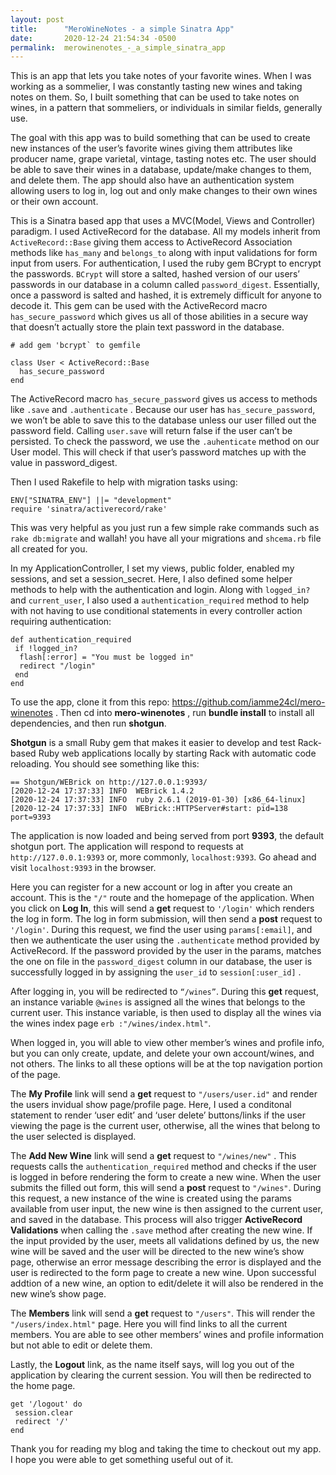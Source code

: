 ```yaml
---
layout: post
title:      "MeroWineNotes - a simple Sinatra App"
date:       2020-12-24 21:54:34 -0500
permalink:  merowinenotes_-_a_simple_sinatra_app
---
```


This is an app that lets you take notes of your favorite wines. When I was working as a sommelier, I was constantly tasting new wines and taking notes on them. So, I built something that can be used to take notes on wines, in a pattern that sommeliers, or individuals in similar fields, generally use.

The goal with this app was to build something that can be used to create new instances of the user’s favorite wines giving them attributes like producer name, grape varietal, vintage, tasting notes etc. The user should be able to save their wines in a database, update/make changes to them, and delete them. The app should also have an authentication system allowing users to log in, log out and only make changes to their own wines or their own account.

This is a Sinatra based app that uses a MVC(Model, Views and Controller) paradigm. I used ActiveRecord for the database. All my models inherit from `ActiveRecord::Base` giving them access to ActiveRecord Association methods like `has_many` and `belongs_to` along with input validations for form input from users. For authentication, I used the ruby gem BCrypt to encrypt the passwords. `BCrypt` will store a salted, hashed version of our users’ passwords in our database in a column called `password_digest`. Essentially, once a password is salted and hashed, it is extremely difficult for anyone to decode it. This gem can be used with the ActiveRecord macro `has_secure_password` which gives us all of those abilities in a secure way that doesn’t actually store the plain text password in the database.

```
# add gem 'bcrypt` to gemfile

class User < ActiveRecord::Base
  has_secure_password
end
```

The ActiveRecord macro `has_secure_password` gives us access to methods like `.save` and `.authenticate` . Because our user has `has_secure_password`, we won’t be able to save this to the database unless our user filled out the password field. Calling `user.save` will return false if the user can’t be persisted. To check the password, we use the `.auhenticate` method on our User model. This will check if that user’s password matches up with the value in password_digest.

Then I used Rakefile to help with migration tasks using:
```
ENV["SINATRA_ENV"] ||= "development"
require 'sinatra/activerecord/rake'
```
This was very helpful as you just run a few simple rake commands such as `rake db:migrate` and wallah! you have all your migrations and `shcema.rb` file all created for you.

In my ApplicationController, I set my views, public folder, enabled my sessions, and set a session_secret. Here, I also defined some helper methods to help with the authentication and login. Along with `logged_in?` and `current_user`, I also used a `authentication_required` method to help with not having to use conditional statements in every controller action requiring authentication:
```
def authentication_required
 if !logged_in? 
  flash[:error] = "You must be logged in"
  redirect "/login"
 end
end
```
To use the app, clone it from this repo: https://github.com/iamme24cl/mero-winenotes . Then cd into **mero-winenotes** , run **bundle install** to install all dependencies, and then run **shotgun**.

**Shotgun** is a small Ruby gem that makes it easier to develop and test Rack-based Ruby web applications locally by starting Rack with automatic code reloading. You should see something like this:
```
== Shotgun/WEBrick on http://127.0.0.1:9393/                                      
[2020-12-24 17:37:33] INFO  WEBrick 1.4.2                                         
[2020-12-24 17:37:33] INFO  ruby 2.6.1 (2019-01-30) [x86_64-linux]                
[2020-12-24 17:37:33] INFO  WEBrick::HTTPServer#start: pid=138 port=9393 
```
The application is now loaded and being served from port **9393**, the default shotgun port. The application will respond to requests at `http://127.0.0.1:9393` or, more commonly, `localhost:9393`. Go ahead and visit `localhost:9393` in the browser.

Here you can register for a new account or log in after you create an account. This is the `"/"` route and the homepage of the application. When you click on **Log In**, this will send a **get** request to `'/login'` which renders the log in form. The log in form submission, will then send a **post** request to `'/login'`. During this request, we find the user using `params[:email]`, and then we authenticate the user using the `.authenticate` method provided by ActiveRecord. If the password provided by the user in the params, matches the one on file in the `password_digest` column in our database, the user is successfully logged in by assigning the `user_id` to `session[:user_id]` .

After logging in, you will be redirected to `“/wines”`. During this **get** request, an instance variable `@wines` is assigned all the wines that belongs to the current user. This instance variable, is then used to display all the wines via the wines index page `erb :"/wines/index.html"`.

When logged in, you will able to view other member’s wines and profile info, but you can only create, update, and delete your own account/wines, and not others. The links to all these options will be at the top navigation portion of the page.

The **My Profile** link will send a **get** request to `"/users/user.id"` and render the users invidual show page/profile page. Here, I used a conditonal statement to render ‘user edit’ and ‘user delete’ buttons/links if the user viewing the page is the current user, otherwise, all the wines that belong to the user selected is displayed.

The **Add New Wine** link will send a **get** request to `"/wines/new"` . This requests calls the `authentication_required` method and checks if the user is logged in before rendering the form to create a new wine. When the user submits the filled out form, this will send a **post** request to `"/wines"`. During this request, a new instance of the wine is created using the params available from user input, the new wine is then assigned to the current user, and saved in the database. This process will also trigger **ActiveRecord Validations** when calling the `.save` method after creating the new wine. If the input provided by the user, meets all validations defined by us, the new wine will be saved and the user will be directed to the new wine’s show page, otherwise an error message describing the error is displayed and the user is redirected to the form page to create a new wine. Upon successful addtion of a new wine, an option to edit/delete it will also be rendered in the new wine’s show page.

The **Members** link will send a **get** request to `"/users"`. This will render the `"/users/index.html"` page. Here you will find links to all the current members. You are able to see other members’ wines and profile information but not able to edit or delete them.

Lastly, the **Logout** link, as the name itself says, will log you out of the application by clearing the current session. You will then be redirected to the home page.
```
get '/logout' do
 session.clear
 redirect '/'
end
```
Thank you for reading my blog and taking the time to checkout out my app. I hope you were able to get something useful out of it.




